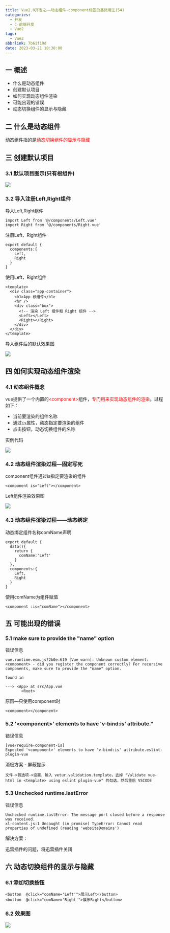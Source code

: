 ```yaml
---
title: Vue2.0开发之——动态组件-component标签的基础用法(54)
categories:
  - 开发
  - C-前端开发
  - Vue2
tags:
  - Vue2
abbrlink: 7b61f19d
date: 2023-03-21 10:30:00
---
```

## 一 概述

* 什么是动态组件
* 创建默认项目
* 如何实现动态组件渲染
* 可能出现的错误
* 动态切换组件的显示与隐藏

<!--more-->

## 二 什么是动态组件

动态组件指的是<font color=red>动态切换组件的显示与隐藏</font>

## 三 创建默认项目

### 3.1 默认项目图示(只有根组件)
![][2]

### 3.2 导入注册Left,Right组件

导入Left,Right组件

```
import Left from '@/components/Left.vue'
import Right from '@/components/Right.vue'
```

注册Left，Right组件

```
export default {
  components:{
    Left,
    Right
  }
}
```

使用Left，Right组件

```
<template>
  <div class="app-container">
    <h1>App 根组件</h1>
    <hr />
    <div class="box">
      <!-- 渲染 Left 组件和 Right 组件 -->
      <Left></Left>
      <Right></Right>
    </div>
  </div>
</template>
```

导入组件后的默认效果图

![][3]

## 四 如何实现动态组件渲染

### 4.1 动态组件概念

vue提供了一个内置的<font color=red>\<component></font>组件，<font color=red>专门用来实现动态组件的渲染</font>。过程如下：

* 当前要渲染的组件名称
* 通过`is`属性，动态指定要渲染的组件
* 点击按钮，动态切换组件的名称

实例代码

![][1]


### 4.2 动态组件渲染过程—固定写死

component组件通过is指定要渲染的组件

```
<component is="Left"></component>
```

Left组件渲染效果图

![][4]

### 4.3 动态组件渲染过程——动态绑定

动态绑定组件名称comName声明

```
export default {
  data(){
    return {
      comName:'Left'
    }
  },
  components:{
    Left,
    Right
  }
}
```

使用comName为组件赋值

```
<component :is="comName"></component>
```


## 五 可能出现的错误

### 5.1  make sure to provide the "name" option
错误信息

```
vue.runtime.esm.js?2b0e:619 [Vue warn]: Unknown custom element: <component> - did you register the component correctly? For recursive components, make sure to provide the "name" option.

found in

---> <App> at src/App.vue
       <Root>
```

原因—只使用component时

```
<component></component>
```

### 5.2 '\<component>' elements to have 'v-bind:is' attribute."

错误信息

```
[vue/require-component-is]
Expected '<component>' elements to have 'v-bind:is' attribute.eslint-plugin-vue
```

消极方案 - 屏蔽提示

```
文件->首选项->设置，输入 vetur.validation.template，去掉 "Validate vue-html in <template> using eslint plugin-vue" 的勾选，然后重启 VSCODE
```

### 5.3 Unchecked runtime.lastError

错误信息

```
Unchecked runtime.lastError: The message port closed before a response was received.
xl-content.js:1 Uncaught (in promise) TypeError: Cannot read properties of undefined (reading 'websiteDomains')
```

解决方案：

迅雷插件的问题，将迅雷插件关闭

## 六 动态切换组件的显示与隐藏

### 6.1 添加切换按钮

```
<button  @click="comName='Left'">展示Left</button>
<button  @click="comName='Right'">展示Right</button>
```

### 6.2 效果图
![][5]





[1]:https://jsd.onmicrosoft.cn/gh/PGzxc/CDN/blog-vue/vue2.0-54-component-process.png
[2]:https://jsd.onmicrosoft.cn/gh/PGzxc/CDN/blog-vue/vue2.0-54-component-modify-before.png
[3]:https://jsd.onmicrosoft.cn/gh/PGzxc/CDN/blog-vue/vue2.0-54-component-compoent-import.png
[4]:https://jsd.onmicrosoft.cn/gh/PGzxc/CDN/blog-vue/vue2.0-54-component-left-preview.png
[5]:https://jsd.onmicrosoft.cn/gh/PGzxc/CDN/blog-vue/vue2.0-54-component-switch.gif